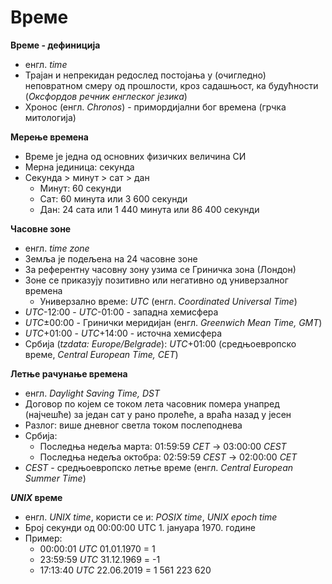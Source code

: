 # Време

**Време - дефиниција**

- енгл. *time*
- Трајан и непрекидан редослед постојања у (очигледно) неповратном смеру од прошлости, кроз садашњост, ка будућности (*Оксфордов речник енглеског језика*)
- Хронос (енгл. *Chronos*) - примордијални бог времена (грчка митологија)

**Мерење времена**

- Време је једна од основних физичких величина СИ
- Мерна јединица: секунда
- Секунда > минут > сат > дан
	- Минут: 60 секунди
	- Сат: 60 минута или 3 600 секунди
	- Дан: 24 сата или 1 440 минута или 86 400 секунди

**Часовне зоне**

- енгл. *time zone*
- Земља је подељена на 24 часовне зоне
- За референтну часовну зону узима се Гриничка зона (Лондон)
- Зоне се приказују позитивно или негативно од универзалног времена
	- Универзално време: *UTC* (енгл. *Coordinated Universal Time*)
- *UTC*-12:00 - *UTC*-01:00 - западна хемисфера
- *UTC*±00:00 - Гринички меридијан (енгл. *Greenwich Mean Time, GMT*)
- *UTC*+01:00 - *UTC*+14:00 - источна хемисфера
- Србија (*tzdata: Europe/Belgrade*): *UTC*+01:00 (средњоевропско време, *Central European Time, CET*)

**Летње рачунање времена**

- енгл. *Daylight Saving Time, DST*
- Договор по којем се током лета часовник помера унапред (најчешће) за један сат у рано пролеће, а враћа назад у јесен
- Разлог: више дневног светла током послеподнева
- Србија:
	- Последња недеља марта: 01:59:59 *CET* -> 03:00:00 *CEST*
	- Последња недеља октобра: 02:59:59 *CEST* -> 02:00:00 *CET*
- *CEST* - средњоевропско летње време (енгл. *Central European Summer Time*)

***UNIX* време**

- енгл. *UNIX time*, користи се и: *POSIX time*, *UNIX epoch time*
- Број секунди од 00:00:00 UTC 1. јануара 1970. године
- Пример:
	- 00:00:01 *UTC* 01.01.1970 = 1
	- 23:59:59 *UTC* 31.12.1969 = -1
	- 17:13:40 *UTC* 22.06.2019 = 1 561 223 620
